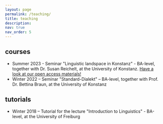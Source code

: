 ```yaml
---
layout: page
permalink: /teaching/
title: teaching
description:
nav: true
nav_order: 5
---
```


## courses

- Summer 2023 - Seminar "Linguistic landspace in Konstanz" - BA-level, together with Dr. Susan Reichelt, at the University of Konstanz. [Have a look at our open access materials!](https://zenodo.org/records/10200678)
- Winter 2022 – Seminar "Standard-Dialekt" – BA-level, together with Prof. Dr. Bettina Braun, at the University of Konstanz

## tutorials

- Winter 2018 – Tutorial for the lecture "Introduction to Linguistics" - BA-level, at the University of Freiburg
